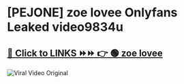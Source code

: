 
 # [PEJONE] zoe lovee Onlyfans Leaked video9834u

## <h2><a href="https://clipsfans.com/zoe_lovee&ref=git">🔗 Click to LINKS ⏩⏩ 👉 🟢 zoe lovee </a></h2>

<a href="https://clipsfans.com/zoe_lovee&ref=git" rel="nofollow" data-target="animated-image.originalLink"><img src="https://i.ibb.co.com/xMMVF88/686577567.gif" alt="Viral Video Original" style="max-width: 100%; display: inline-block;" data-target="animated-image.originalImage"></a>

